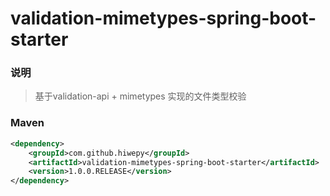 # validation-mimetypes-spring-boot-starter


### 说明

 > 基于validation-api + mimetypes 实现的文件类型校验

### Maven

``` xml
<dependency>
	<groupId>com.github.hiwepy</groupId>
	<artifactId>validation-mimetypes-spring-boot-starter</artifactId>
	<version>1.0.0.RELEASE</version>
</dependency>
```